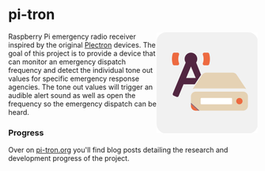 # pi-tron

<img alt="logo" src="https://raw.githubusercontent.com/novak/pi-tron/main/site/assets/pi-tron-logo.svg"  align="right" />

Raspberry Pi emergency radio receiver inspired by the original [Plectron](https://en.wikipedia.org/wiki/Plectron) devices. The goal of this project is to provide a device that can monitor an emergency dispatch frequency and detect the individual tone out values for specific emergency response agencies. The tone out values will trigger an audible alert sound as well as open the frequency so the emergency dispatch can be heard.

### Progress

Over on [pi-tron.org](https://pi-tron.org) you'll find blog posts detailing the research and development progress of the project.

